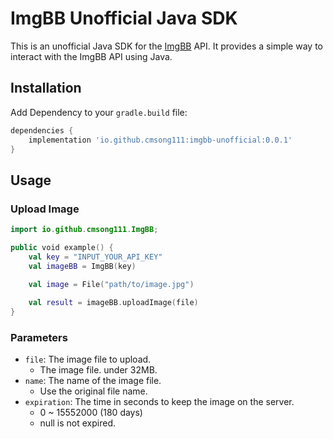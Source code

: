 # ImgBB Unofficial Java SDK

This is an unofficial Java SDK for the [ImgBB](https://imgbb.com) API. 
It provides a simple way to interact with the ImgBB API using Java.


## Installation

Add Dependency to your `gradle.build` file:

```gradle
dependencies {
    implementation 'io.github.cmsong111:imgbb-unofficial:0.0.1'
}
```

## Usage

### Upload Image

```kotlin
import io.github.cmsong111.ImgBB;

public void example() {
    val key = "INPUT_YOUR_API_KEY"
    val imageBB = ImgBB(key)
    
    val image = File("path/to/image.jpg")

    val result = imageBB.uploadImage(file)
}
```

### Parameters

- `file`: The image file to upload.
  - The image file. under 32MB.
- `name`: The name of the image file.
  -  Use the original file name.
- `expiration`: The time in seconds to keep the image on the server.
  - 0 ~ 15552000 (180 days)
  - null is not expired.

